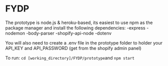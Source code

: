 # FYDP


The prototype is node.js & heroku-based, its easiest to use npm as the package manager and install the following dependencies:
-express
-nodemon
-body-parser
-shopify-api-node
-dotenv

You will also need to create a .env file in the prototype folder to holder your API_KEY and API_PASSWORD (get from the shopify admin panel)

To run:
`cd [working_directory]/FYDP/prototype`and
`npm start`
